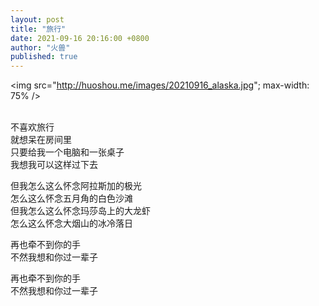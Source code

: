 ```yaml
---
layout: post
title: "旅行"
date: 2021-09-16 20:16:00 +0800
author: "火兽"
published: true
---
```




<img src="http://huoshou.me/images/20210916_alaska.jpg"; max-width: 75%  /><br>
<br>

不喜欢旅行<br>
就想呆在房间里<br>
只要给我一个电脑和一张桌子<br>
我想我可以这样过下去

但我怎么这么怀念阿拉斯加的极光<br>
怎么这么怀念五月角的白色沙滩<br>
但我怎么这么怀念玛莎岛上的大龙虾<br>
怎么这么怀念大烟山的冰冷落日

再也牵不到你的手<br>
不然我想和你过一辈子<br>

再也牵不到你的手<br>
不然我想和你过一辈子
